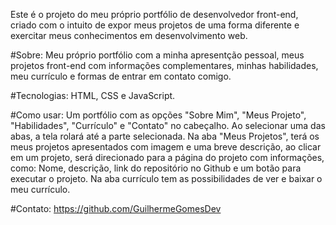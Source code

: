 Este é o projeto do meu próprio portfólio de desenvolvedor front-end, criado com o intuito de expor meus projetos de uma forma diferente e exercitar meus conhecimentos em desenvolvimento web.

#Sobre: Meu próprio portfólio com a minha apresentção pessoal, meus projetos front-end com informações complementares, minhas habilidades, meu currículo e formas de entrar em contato comigo.

#Tecnologias: HTML, CSS e JavaScript.

#Como usar: Um portfólio com as opções "Sobre Mim", "Meus Projeto", "Habilidades", "Currículo" e "Contato" no cabeçalho. Ao selecionar uma das abas, a tela rolará até a parte selecionada. Na aba "Meus Projetos", terá os meus projetos apresentados com imagem e uma breve descrição, ao clicar em um projeto, será direcionado para a página do projeto com informações, como: Nome, descrição, link do repositório no Github e um botão para executar o projeto. 
Na aba currículo tem as possibilidades de ver e baixar o meu currículo.

#Contato: https://github.com/GuilhermeGomesDev
